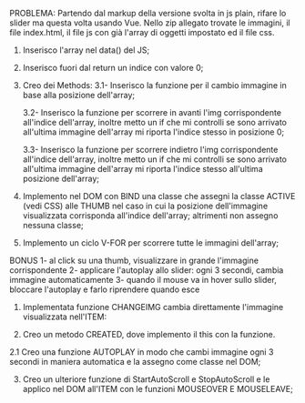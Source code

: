 PROBLEMA:
Partendo dal markup della versione svolta in js plain, rifare lo slider ma questa volta usando Vue. Nello zip allegato trovate le immagini, il file index.html, il file js con già l'array di oggetti impostato ed il file css.

1. Inserisco l'array nel data() del JS;

2. Inserisco fuori dal return un indice con valore 0;

3. Creo dei Methods:
    3.1- Inserisco la funzione per il cambio immagine in base alla posizione dell'array;
    
    3.2- Inserisco la funzione per scorrere in avanti l'img corrispondente all'indice      dell'array, inoltre metto un if che mi controlli se sono arrivato all'ultima immagine dell'array mi riporta l'indice stesso in posizione 0;

    3.3- Inserisco la funzione per scorrere indietro l'img corrispondente all'indice      dell'array, inoltre metto un if che mi controlli se sono arrivato all'ultima immagine dell'array mi riporta l'indice stesso all'ultima posizione dell'array;

4. Implemento nel DOM con BIND una classe che assegni la classe ACTIVE (vedi CSS) alle THUMB nel caso in cui la posizione dell'immagine visualizzata corrisponda all'indice dell'array; altrimenti non assegno nessuna classe;

5. Implemento un ciclo V-FOR per scorrere tutte le immagini dell'array;


BONUS
1- al click su una thumb, visualizzare in grande l'immagine corrispondente
2- applicare l'autoplay allo slider: ogni 3 secondi, cambia immagine automaticamente
3- quando il mouse va in hover sullo slider, bloccare l'autoplay e farlo riprendere quando esce


1. Implementata funzione CHANGEIMG cambia direttamente l'immagine visualizzata nell'ITEM:

2. Creo un metodo CREATED, dove implemento il this con la funzione.

2.1 
Creo una funzione AUTOPLAY in modo che cambi immagine ogni 3 secondi in maniera automatica e la assegno come classe nel DOM;

3. Creo un ulteriore funzione di StartAutoScroll e StopAutoScroll  e le applico nel DOM all'ITEM con le funzioni MOUSEOVER E MOUSELEAVE;
